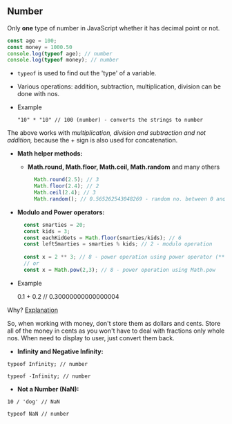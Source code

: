 ## Number

Only **one** type of number in JavaScript whether it has decimal point or not.

```javascript
const age = 100;
const money = 1000.50
console.log(typeof age); // number
console.log(typeof money); // number

```

-   `typeof` is used to find out the 'type' of a variable.
    
-   Various operations: addition, subtraction, multiplication, division can be done with nos.
    
-   Example
    
    `"10" * "10" // 100 (number) - converts the strings to number`
    

The above works with _multiplication, division and subtraction and not addition,_ because the + sign is also used for concatenation.

-   **Math helper methods:**
    
    -   **Math.round, Math.floor, Math.ceil, Math.random** and many others
        
        ```javascript
          Math.round(2.5); // 3
          Math.floor(2.4); // 2
          Math.ceil(2.4); // 3
          Math.random(); // 0.565262543048269 - random no. between 0 and 1
        
        ```
        
-   **Modulo and Power operators:**
    
    ```javascript
      const smarties = 20;
      const kids = 3;
      const eachKidGets = Math.floor(smarties/kids); // 6
      const leftSmarties = smarties % kids; // 2 - modulo operation
      
      const x = 2 ** 3; // 8 - power operation using power operator (**)
      // or
      const x = Math.pow(2,3); // 8 - power operation using Math.pow
    
    ```
    
-   Example
    
    0.1 + 0.2 // 0.30000000000000004
    

Why? [Explanation](http://0.30000000000000004.com/)

So, when working with money, don't store them as dollars and cents. Store all of the money in cents as you won't have to deal with fractions only whole nos. When need to display to user, just convert them back.

-   **Infinity and Negative Infinity:**

`typeof Infinity; // number`

`typeof -Infinity; // number`

-   **Not a Number (NaN):**

`10 / 'dog' // NaN`

`typeof NaN // number`